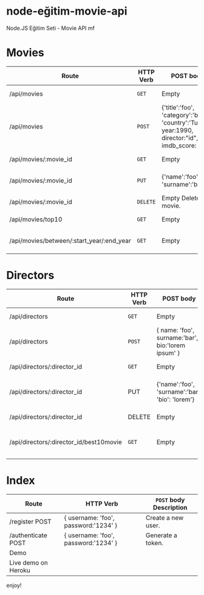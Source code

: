 # node-eğitim-movie-api
Node.JS Eğitim Seti - Movie API mf

# Movies

| Route | HTTP Verb | POST body | Description |
| --- | --- | --- | ---|
| /api/movies | `GET` |	Empty |	List all movies. |
| /api/movies |	`POST` | {'title':'foo', 'category':'bar', 'country':'Turkey', year:1990, director:"id", imdb_score: 9.7 } | Create a new movie. |
| /api/movies/:movie_id | `GET` | Empty | Get a movie. |
| /api/movies/:movie_id | `PUT` | {'name':'foo', 'surname':'bar'} |	Update a movie with new info. |
| /api/movies/:movie_id | `DELETE` | Empty	Delete a movie. |
| /api/movies/top10 | `GET` | Empty | Get the top 10 movies. |
| /api/movies/between/:start_year/:end_year | `GET` | Empty | Movies between two dates. |

# Directors

| Route | HTTP Verb | POST body   | 	Description     |
| --- | --- | --- | --- |
| /api/directors |	`GET` |	Empty |	List all directors.
| /api/directors |	`POST` |	{ name: 'foo', surname:'bar', bio:'lorem ipsum' } |	Create a new director. |
| /api/directors/:director_id |	`GET` |	Empty | Get a director.
| /api/directors/:director_id |	PUT | {'name':'foo', 'surname':'bar', 'bio': 'lorem'} | Update a director with new info. |
| /api/directors/:director_id |	DELETE | Empty | Delete a director.
| /api/directors/:director_id/best10movie |	`GET` |	Empty |	The director's top 10 films.|

# Index

| Route | HTTP Verb | `POST` body	Description |
| --- | --- | --- |
| /register	POST |	{ username: 'foo', password:'1234' } |	Create a new user. |
| /authenticate	POST |	{ username: 'foo', password:'1234' } |	Generate a token. |
| Demo |
| Live demo on Heroku |

enjoy!